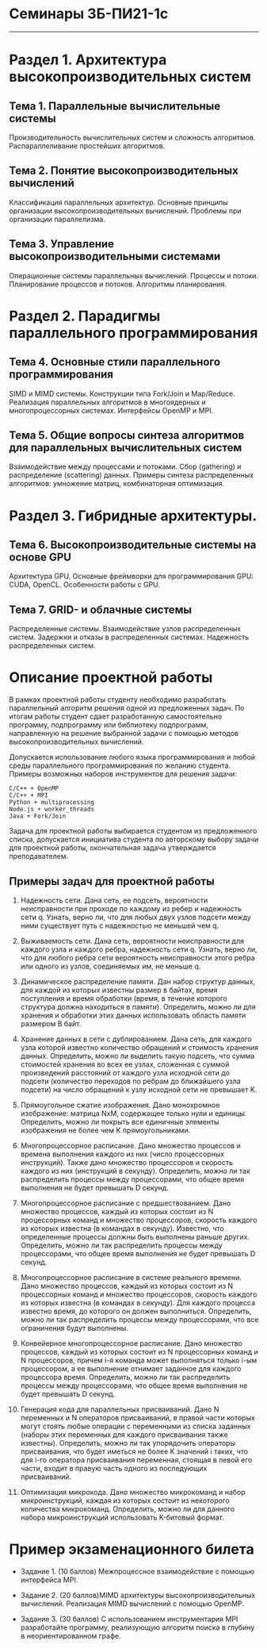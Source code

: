 # Семинары ЗБ-ПИ21-1с
____


# Раздел 1. Архитектура высокопроизводительных систем
## Тема 1. Параллельные вычислительные системы
Производительность вычислительных систем и сложность алгоритмов. Распараллеливание простейших алгоритмов.
## Тема 2. Понятие высокопроизводительных вычислений
Классификация параллельных архитектур. Основные принципы организации высокопроизводительных вычислений. Проблемы при организации параллелизма.
## Тема 3. Управление высокопроизводительными системами
Операционные системы параллельных вычислений. Процессы и потоки. Планирование процессов и потоков. Алгоритмы планирования.
# Раздел 2. Парадигмы параллельного программирования
## Тема 4. Основные стили параллельного программирования
SIMD и MIMD системы. Конструкции типа Fork/Join и Map/Reduce. Реализация параллельных алгоритмов в многоядерных и многопроцессорных системах. Интерфейсы OpenMP и MPI.
## Тема 5. Общие вопросы синтеза алгоритмов для параллельных вычислительных систем
Взаимодействие между процессами и потоками. Сбор (gathering) и распределение (scattering) данных. Примеры синтеза распределенных алгоритмов: умножение матриц, комбинаторная оптимизация.
# Раздел 3. Гибридные архитектуры.
## Тема 6. Высокопроизводительные системы на основе GPU
Архитектура GPU. Основные фреймворки для программирования GPU: CUDA, OpenCL. Особенности работы с GPU.
## Тема 7. GRID- и облачные системы
Распределенные системы. Взаимодействие узлов распределенных систем. Задержки и отказы в распределенных системах. Надежность распределенных систем.

# Описание проектной работы 
В рамках проектной работы студенту необходимо разработать параллельный алгоритм решения одной из предложенных задач. 
По итогам работы студент сдает разработанную самостоятельно программу, подпрограмму или библиотеку подпрограмм, направленную на решение выбранной задачи с помощью методов высокопроизводительных вычислений.

Допускается использование любого языка программирования и любой среды параллельного программирования по желанию студента. Примеры возможных наборов инструментов для решения задачи:

    С/С++ + OpenMP
    C/C++ + MPI
    Python + multiprocessing
    Node.js + worker_threads
    Java + Fork/Join
Задача для проектной работы выбирается студентом из предложенного списка, допускается инициатива студента по авторскому выбору задачи для проектной работы, окончательная задача утверждается преподавателем.
## Примеры задач для проектной работы 
1. Надежность сети. Дана сеть, ее подсеть, вероятности неисправности при проходе по каждому из ребер и надежность сети q. Узнать, верно ли, что для любых двух узлов подсети между ними существует путь с надежностью не меньшей чем q.
2. Выживаемость сети. Дана сеть, вероятности неисправности для каждого узла и каждого ребра, надежность сети q. Узнать, верно ли, что для любого ребра сети вероятность неисправности этого ребра или одного из узлов, соединяемых им, не меньше q.
3. Динамическое распределение памяти. Дан набор структур данных, для каждой из которых известны размер в байтах, время поступления и время обработки (время, в течение которого структура должна находиться в памяти). Определить, можно ли для хранения и обработки этих данных использовать область памяти размером B байт.
4. Хранение данных в сети с дублированием. Дана сеть, для каждого узла которой известно количество обращений и стоимость хранения данных. Определить, можно ли выделить такую подсеть, что сумма стоимостей хранения во всех ее узлах, сложенная с суммой произведений расстояний от каждого узла исходной сети до подсети (количество переходов по ребрам до ближайшего узла подсети) на число обращений к узлу исходной сети не превышает K.
5. Прямоугольное сжатие изображения. Дано монохромное изображение: матрица NxM, содержащее только нули и единицы. Определить, можно ли покрыть все единичные элементы изображения не более чем K прямоугольниками.
6. Многопроцессорное расписание. Дано множество процессов и времена выполнения каждого из них (число процессорных инструкций). Также дано множество процессоров и скорость каждого из них (инструкций в секунду). Определить, можно ли так распределить процессы между процессорами, что общее время выполнения не будет превышать D секунд.
7. Многопроцессорное расписание с предшествованием. Дано множество процессов, каждый из которых состоит из N процессорных команд и множество процессоров, скорость каждого из которых известна (в командах в секунду). Известно, что определенные процессы должны быть выполнены раньше других. Определить, можно ли так распределить процессы между процессорами, что общее время выполнения не будет превышать D секунд.
8. Многопроцессорное расписание в системе реального времени. Дано множество процессов, каждый из которых состоит из N процессорных команд и множество процессоров, скорость каждого из которых известна (в командах в секунду). Для каждого процесса известно время, до которого он должен выполниться. Определить, можно ли так распределить процессы между процессорами, что все ограничения будут выполнены.
9. Конвейерное многопроцессорное расписание. Дано множество процессов, каждый из которых состоит из N процессорных команд и N процессоров, причем i-я команда может выполняться только i-ым процессором, а ее выполнение отнимает заданное для каждого процессора время. Определить, можно ли так распределить процессы между процессорами, что общее время выполнения не будет превышать D секунд.

10. Генерация кода для параллельных присваиваний. Дано N переменных и N операторов присваиваний, в правой части которых могут стоять любые операции с переменными из списка заданных (наборы этих переменных для каждого присваивания также известны). Определить, можно ли так упорядочить операторы присваивания, что будет иметься не более K значений i таких, что для i-го оператора присваивания переменная, стоящая в левой его части, входит в правую часть одного из последующих присваиваний.
11. Оптимизация микрокода. Дано множество микрокоманд и набор микроинструкций, каждая из которых состоит из некоторого количества микрокоманд. Определить, можно ли для данного набора микроинструкций использовать K-битовый формат.

# Пример экзаменационного билета 
- Задание 1. (10 баллов) Межпроцессное взаимодействие с помощью интерфейса MPI.

- Задание 2. (20 баллов)MIMD архитектуры высокопроизводительных вычислений. Реализация MIMD вычислений с помощью OpenMP.

- Задание 3. (30 баллов) С использованием инструментария MPI разработайте программу, реализующую алгоритм поиска в глубину в неориентированном графе.